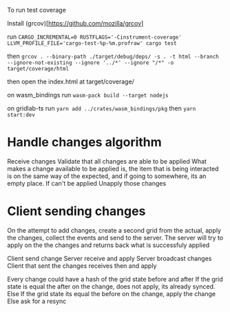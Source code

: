 To run test coverage

Install (grcov)[https://github.com/mozilla/grcov]

run
`CARGO_INCREMENTAL=0 RUSTFLAGS='-Cinstrument-coverage' LLVM_PROFILE_FILE='cargo-test-%p-%m.profraw' cargo test`

then
`grcov . --binary-path ./target/debug/deps/ -s . -t html --branch --ignore-not-existing --ignore '../*' --ignore "/*" -o target/coverage/html`

then open the index.html at target/coverage/

on wasm_bindings run `wasm-pack build --target nodejs`

on gridlab-ts run `yarn add ../crates/wasm_bindings/pkg` then `yarn start:dev`

# Handle changes algorithm

Receive changes
Validate that all changes are able to be applied
What makes a change available to be applied is, the item that is being interacted is on the same way of the expected, and if going to somewhere, its an empty place.
If can't be applied
Unapply those changes

# Client sending changes

On the attempt to add changes, create a second grid from the actual, apply the changes, collect the events and send to the server.
The server will try to apply on the the changes and returns back what is successfuly applied



Client send change
Server receive and apply
Server broadcast changes
Client that sent the changes receives then and apply

Every change could have a hash of the grid state before and after
If the grid state is equal the after on the change, does not apply, its already synced.
Else If the grid state its equal the before on the change, apply the change
Else ask for a resync
